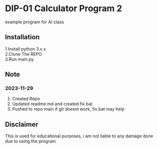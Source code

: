 # DIP-01 Calculator Program 2
example program for AI class

## Installation
1.Install python 3.x.x  
2.Clone The REPO  
3.Run main.py  

## Note
### 2023-11-29
1. Created Repo
2. Updated readme.md and created fix.bat
3. Pushed to repo main
if git doesnt work, fix.bat may help

## Disclaimer
This is used for educational purposes, i am not liable to any damage done due to using the program
